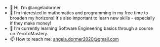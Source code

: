 - 👋 Hi, I’m @angeladormer
- 👀 I’m interested in mathematics and programming in my free time to broaden my horizons! It's also important to learn new skills - especially if they make money!
- 🌱 I’m currently learning Software Engineering basics through a course on ZeroToMastery.
- 📫 How to reach me: angela.dormer2020@gmail.com

<!---
angeladormer/angeladormer is a ✨ special ✨ repository because its `README.md` (this file) appears on your GitHub profile.
You can click the Preview link to take a look at your changes.
--->
